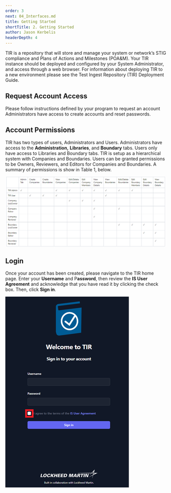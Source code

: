 ```yaml
---
order: 3
next: 04_Interfaces.md
title: Getting Started
shortTitle: 2. Getting Started
author: Jason Kerbelis
headerDepth: 4
---
```


TIR is a repository that will store and manage your system or network’s STIG compliance and Plans of Actions and Milestones (POA&M). Your TIR instance should be deployed and configured by your System Administrator, and access through a web browser. For information about deploying TIR to a new environment please see the Test Ingest Repository (TIR) Deployment Guide.

## Request Account Access

Please follow instructions defined by your program to request an account Administrators have access to create accounts and reset passwords.

## Account Permissions

TIR has two types of users, Administrators and Users. Administrators have access to the **Administration,** **Libraries**, and **Boundary** tabs. Users only have access to Libraries and Boundary tabs. TIR is setup as a hierarchical system with Companies and Boundaries. Users can be granted permissions to be Owners, Reviewers, and Editors for Companies and Boundaries. A summary of permissions is show in Table 1, below.

![Table 1: Access Control - User Permissions](../../assets/user-guide/image1.png "Table 1: Access Control - User Permissions")

## Login

Once your account has been created, please navigate to the TIR home page. Enter your **Username** and P**assword**, then review the **IS User Agreement** and acknowledge that you have read it by clicking the check box. Then, click **Sign in**.

![Figure 1: Login Page](../../assets/user-guide/image2.png "Figure 1: Login Page")
